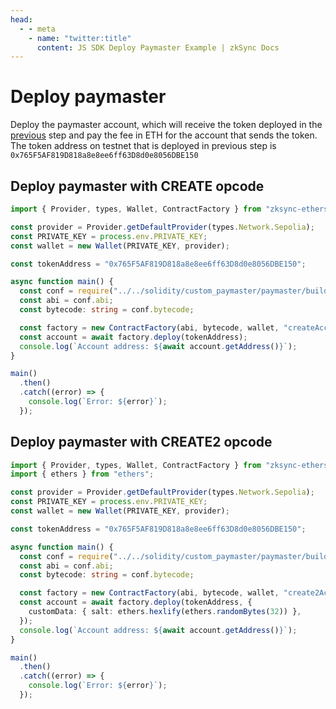 ```yaml
---
head:
  - - meta
    - name: "twitter:title"
      content: JS SDK Deploy Paymaster Example | zkSync Docs
---
```


# Deploy paymaster

Deploy the paymaster account, which will receive the token deployed in the [previous](deploy-token.md) step and pay the fee in ETH for the account that
sends the token. The token address on testnet that is deployed in previous step is `0x765F5AF819D818a8e8ee6ff63D8d0e8056DBE150`

## Deploy paymaster with CREATE opcode

```ts
import { Provider, types, Wallet, ContractFactory } from "zksync-ethers";

const provider = Provider.getDefaultProvider(types.Network.Sepolia);
const PRIVATE_KEY = process.env.PRIVATE_KEY;
const wallet = new Wallet(PRIVATE_KEY, provider);

const tokenAddress = "0x765F5AF819D818a8e8ee6ff63D8d0e8056DBE150";

async function main() {
  const conf = require("../../solidity/custom_paymaster/paymaster/build/Paymaster.json");
  const abi = conf.abi;
  const bytecode: string = conf.bytecode;

  const factory = new ContractFactory(abi, bytecode, wallet, "createAccount");
  const account = await factory.deploy(tokenAddress);
  console.log(`Account address: ${await account.getAddress()}`);
}

main()
  .then()
  .catch((error) => {
    console.log(`Error: ${error}`);
  });
```

## Deploy paymaster with CREATE2 opcode

```ts
import { Provider, types, Wallet, ContractFactory } from "zksync-ethers";
import { ethers } from "ethers";

const provider = Provider.getDefaultProvider(types.Network.Sepolia);
const PRIVATE_KEY = process.env.PRIVATE_KEY;
const wallet = new Wallet(PRIVATE_KEY, provider);

const tokenAddress = "0x765F5AF819D818a8e8ee6ff63D8d0e8056DBE150";

async function main() {
  const conf = require("../../solidity/custom_paymaster/paymaster/build/Paymaster.json");
  const abi = conf.abi;
  const bytecode: string = conf.bytecode;

  const factory = new ContractFactory(abi, bytecode, wallet, "create2Account");
  const account = await factory.deploy(tokenAddress, {
    customData: { salt: ethers.hexlify(ethers.randomBytes(32)) },
  });
  console.log(`Account address: ${await account.getAddress()}`);
}

main()
  .then()
  .catch((error) => {
    console.log(`Error: ${error}`);
  });
```

